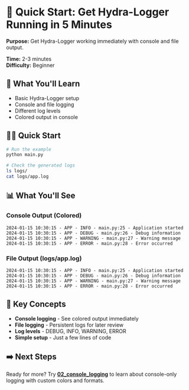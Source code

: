 # 🚀 Quick Start: Get Hydra-Logger Running in 5 Minutes

**Purpose:** Get Hydra-Logger working immediately with console and file output.

**Time:** 2-3 minutes  
**Difficulty:** Beginner

## 🎯 What You'll Learn

- Basic Hydra-Logger setup
- Console and file logging
- Different log levels
- Colored output in console

## 🏃‍♂️ Quick Start

```bash
# Run the example
python main.py

# Check the generated logs
ls logs/
cat logs/app.log
```

## 📊 What You'll See

### Console Output (Colored)
```
2024-01-15 10:30:15 - APP - INFO - main.py:25 - Application started
2024-01-15 10:30:15 - APP - DEBUG - main.py:26 - Debug information
2024-01-15 10:30:15 - APP - WARNING - main.py:27 - Warning message
2024-01-15 10:30:15 - APP - ERROR - main.py:28 - Error occurred
```

### File Output (logs/app.log)
```
2024-01-15 10:30:15 - APP - INFO - main.py:25 - Application started
2024-01-15 10:30:15 - APP - DEBUG - main.py:26 - Debug information
2024-01-15 10:30:15 - APP - WARNING - main.py:27 - Warning message
2024-01-15 10:30:15 - APP - ERROR - main.py:28 - Error occurred
```

## 🔑 Key Concepts

- **Console logging** - See colored output immediately
- **File logging** - Persistent logs for later review
- **Log levels** - DEBUG, INFO, WARNING, ERROR
- **Simple setup** - Just a few lines of code

## ➡️ Next Steps

Ready for more? Try **[02_console_logging](../02_console_logging/)** to learn about console-only logging with custom colors and formats. 
